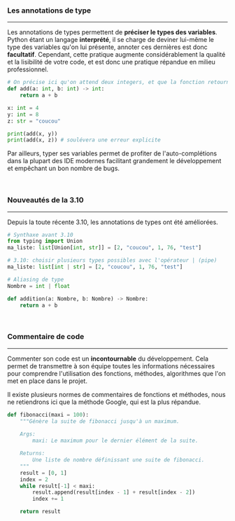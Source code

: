 ### Les annotations de type
---

Les annotations de types permettent de **préciser le types des variables**. Python étant un langage **interprété**, il se charge de deviner lui-même le type des variables qu'on lui présente, annoter ces dernières est donc **facultatif**. Cependant, cette pratique augmente considérablement la qualité et la lisibilité de votre code, et est donc une pratique répandue en milieu professionnel.

```python
# On précise ici qu'on attend deux integers, et que la fonction retourne un integer
def add(a: int, b: int) -> int:
	return a + b

x: int = 4
y: int = 8
z: str = "coucou"

print(add(x, y))
print(add(x, z)) # soulévera une erreur explicite
```

Par ailleurs, typer ses variables permet de profiter de l'auto-complétions dans la plupart des IDE modernes facilitant grandement le développement et empêchant un bon nombre de bugs.

<br>

### Nouveautés de la 3.10
---

Depuis la toute récente 3.10, les annotations de types ont été améliorées.

```python
# Synthaxe avant 3.10
from typing import Union
ma_liste: list[Union[int, str]] = [2, "coucou", 1, 76, "test"]

# 3.10: choisir plusieurs types possibles avec l'opérateur | (pipe)
ma_liste: list[int | str] = [2, "coucou", 1, 76, "test"]

# Aliasing de type
Nombre = int | float 

def addition(a: Nombre, b: Nombre) -> Nombre: 
	return a + b
```

<br>

### Commentaire de code
---

Commenter son code est un **incontournable** du développement. Cela permet de transmettre à son équipe toutes les informations nécessaires pour comprendre l'utilisation des fonctions, méthodes, algorithmes que l'on met en place dans le projet.

Il existe plusieurs normes de commentaires de fonctions et méthodes, nous ne retiendrons ici que la méthode Google, qui est la plus répandue.

```python
def fibonacci(maxi = 100):
	"""Génère la suite de fibonacci jusqu'à un maximum.
	
	Args:
		maxi: Le maximum pour le dernier élément de la suite.

	Returns:
		Une liste de nombre définissant une suite de fibonacci.
	"""
	result = [0, 1]
	index = 2
	while result[-1] < maxi:
		result.append(result[index - 1] + result[index - 2])
		index += 1

	return result
```
